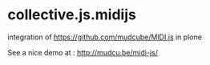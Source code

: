 collective.js.midijs
====================

integration of https://github.com/mudcube/MIDI.js in plone

See a nice demo at : http://mudcu.be/midi-js/


